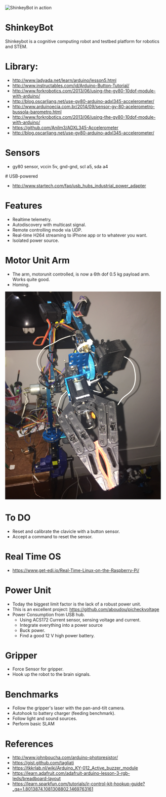 
![ShinkeyBot in action](shinkeybotselfie.jpg)

# ShinkeyBot

Shinkeybot is a cognitive computing robot and testbed platform for robotics and STEM.

# Library:
* http://www.ladyada.net/learn/arduino/lesson5.html
* http://www.instructables.com/id/Arduino-Button-Tutorial/
* http://www.forkrobotics.com/2013/06/using-the-gy80-10dof-module-with-arduino/
* http://blog.oscarliang.net/use-gy80-arduino-adxl345-accelerometer/
* http://www.arduinoecia.com.br/2014/09/sensor-gy-80-acelerometro-bussola-barometro.html
* http://www.forkrobotics.com/2013/06/using-the-gy80-10dof-module-with-arduino/
* https://github.com/Anilm3/ADXL345-Accelerometer
* http://blog.oscarliang.net/use-gy80-arduino-adxl345-accelerometer/

# Sensors
* gy80 sensor, vccin 5v, gnd-gnd, scl a5, sda a4  

# USB-powered
* http://www.startech.com/faq/usb_hubs_industrial_power_adapter

# Features

* Realtime telemetry.
* Autodiscovery with multicast signal.
* Remote controlling mode via UDP.
* Real-time H264 streaming to iPhone app or to whatever you want.
* Isolated power source.

# Motor Unit Arm

* The arm, motorunit controlled, is now a 6th dof 0.5 kg payload arm.  Works quite good.
* Homing.

![ShinkeyBot motorunit control](motorunitarm.jpg)

# To DO
* Reset and calibrate the clavicle with a button sensor.
* Accept a command to reset the sensor.

# Real Time OS
* https://www.get-edi.io/Real-Time-Linux-on-the-Raspberry-Pi/

# Power Unit
* Today the biggest limit factor is the lack of a robust power unit.
* This is an excellent project: https://github.com/aboudou/picheckvoltage
* Power Consumption from USB hub.
  * Using ACS172 Current sensor, sensing voltage and current.
  * Integrate everything into a power source
  * Buck power.
  * Find a good 12 V high power battery.


# Gripper  
* Force Sensor for gripper.
* Hook up the robot to the brain signals.

# Benchmarks
* Follow the gripper's laser with the pan-and-tilt camera.
* Autohook to battery charger (feeding benchmark).
* Follow light and sound sources.
* Perform basic SLAM

# References
* http://www.johnboucha.com/arduino-photoresistor/
* https://gist.github.com/tagliati
* https://tkkrlab.nl/wiki/Arduino_KY-012_Active_buzzer_module
* https://learn.adafruit.com/adafruit-arduino-lesson-3-rgb-leds/breadboard-layout
* https://learn.sparkfun.com/tutorials/ir-control-kit-hookup-guide?_ga=1.8013874.1081308802.1469763161
